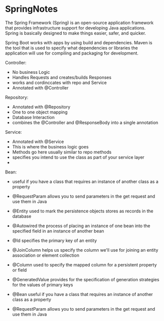 # SpringNotes

The Spring Framework (Spring) is an open-source application framework that provides infrastructure support for developing Java applications.
Spring is basically designed to make things easier, safer, and quicker.

Spring Boot works with apps by using build and dependencies. 
Maven is the tool that is used to specify what dependencies or libraries the application will use for compiling and packaging for development.

Controller:
  - No business Logic
  - Handles Requests and creates/builds Responses
  - works and cordinccates with repo and Service
  - Annotated with @Controller
  
Repository:
  - Annotated with @Repository
  - One to one object mapping
  - Database Interaction
  - combines the @Controller and @ResponseBody into a single annotation
  
Service:
  - Annotated with @Service
  - This is where the business logic goes
  - Methods go here usually similar to repo methods
  - specifies you intend to use the class as part of your service layer
  -
  
Bean:
  - useful if you have a class that requires an instance of another class as a property 
  - @RequestParam allows you to send parameters in the get request and use them in Java


  - @Entity used to mark the persistence objects stores as records in the database
  - @Autowired the process of placing an instance of one bean into the specified field in an instance of another bean
  - @Id specifies the primary key of an entity 
  - @JoinColumn helps us specify the column we'll use for joining an entity association or element collection 
  - @Column used to specify the mapped column for a persistent property or field 
  - @GeneratedValue provides for the specification of generation strategies for the values of primary keys 
  - @Bean useful if you have a class that requires an instance of another class as a property 
  - @RequestParam allows you to send parameters in the get request and use them in Java

